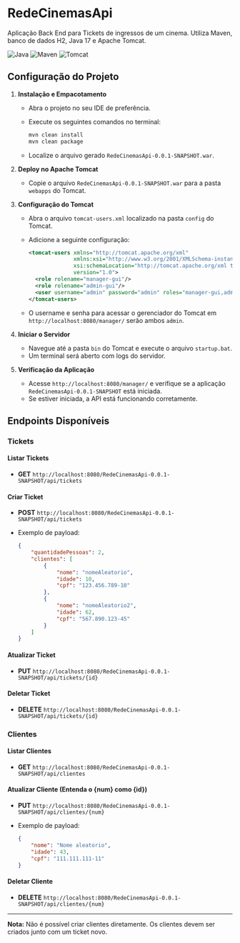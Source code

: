 # RedeCinemasApi

Aplicação Back End para Tickets de ingressos de um cinema. Utiliza Maven, banco de dados H2, Java 17 e Apache Tomcat.

![Java](https://img.shields.io/badge/Java-17-blue)
![Maven](https://img.shields.io/badge/Maven-3.9.9-blue)
![Tomcat](https://img.shields.io/badge/Tomcat-10.1.39-yellow)

## Configuração do Projeto

1. **Instalação e Empacotamento**
   - Abra o projeto no seu IDE de preferência.
   - Execute os seguintes comandos no terminal:

     ```sh
     mvn clean install
     mvn clean package
     ```

   - Localize o arquivo gerado `RedeCinemasApi-0.0.1-SNAPSHOT.war`.

2. **Deploy no Apache Tomcat**
   - Copie o arquivo `RedeCinemasApi-0.0.1-SNAPSHOT.war` para a pasta `webapps` do Tomcat.

3. **Configuração do Tomcat**
   - Abra o arquivo `tomcat-users.xml` localizado na pasta `config` do Tomcat.
   - Adicione a seguinte configuração:

     ```xml
     <tomcat-users xmlns="http://tomcat.apache.org/xml"
                   xmlns:xsi="http://www.w3.org/2001/XMLSchema-instance"
                   xsi:schemaLocation="http://tomcat.apache.org/xml tomcat-users.xsd"
                   version="1.0">
       <role rolename="manager-gui"/>
       <role rolename="admin-gui"/>
       <user username="admin" password="admin" roles="manager-gui,admin-gui"/>
     </tomcat-users>
     ```

   - O username e senha para acessar o gerenciador do Tomcat em `http://localhost:8080/manager/` serão ambos `admin`.

4. **Iniciar o Servidor**
   - Navegue até a pasta `bin` do Tomcat e execute o arquivo `startup.bat`.
   - Um terminal será aberto com logs do servidor.

5. **Verificação da Aplicação**
   - Acesse `http://localhost:8080/manager/` e verifique se a aplicação `RedeCinemasApi-0.0.1-SNAPSHOT` está iniciada.
   - Se estiver iniciada, a API está funcionando corretamente.

## Endpoints Disponíveis

### Tickets

#### Listar Tickets
- **GET** `http://localhost:8080/RedeCinemasApi-0.0.1-SNAPSHOT/api/tickets`

#### Criar Ticket
- **POST** `http://localhost:8080/RedeCinemasApi-0.0.1-SNAPSHOT/api/tickets`
- Exemplo de payload:

  ```json
  {
      "quantidadePessoas": 2,
      "clientes": [
          {
              "nome": "nomeAleatorio",
              "idade": 10,
              "cpf": "123.456.789-10"
          },
          {
              "nome": "nomeAleatorio2",
              "idade": 62,
              "cpf": "567.890.123-45"
          }
      ]
  }
  ```

#### Atualizar Ticket
- **PUT** `http://localhost:8080/RedeCinemasApi-0.0.1-SNAPSHOT/api/tickets/{id}`

#### Deletar Ticket
- **DELETE** `http://localhost:8080/RedeCinemasApi-0.0.1-SNAPSHOT/api/tickets/{id}`

### Clientes

#### Listar Clientes
- **GET** `http://localhost:8080/RedeCinemasApi-0.0.1-SNAPSHOT/api/clientes`

#### Atualizar Cliente (Entenda o {num} como {id})
- **PUT** `http://localhost:8080/RedeCinemasApi-0.0.1-SNAPSHOT/api/clientes/{num}`
- Exemplo de payload:

  ```json
  {
      "nome": "Nome aleatorio",
      "idade": 43,
      "cpf": "111.111.111-11"
  }
  ```

#### Deletar Cliente
- **DELETE** `http://localhost:8080/RedeCinemasApi-0.0.1-SNAPSHOT/api/clientes/{num}`

---

**Nota:** Não é possível criar clientes diretamente. Os clientes devem ser criados junto com um ticket novo.
